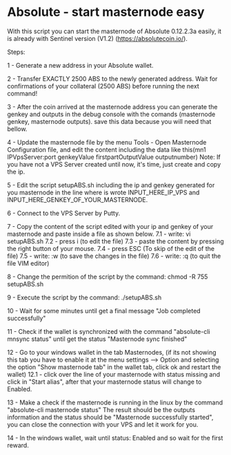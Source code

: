 # Absolute - start masternode easy
With this script you can start the masternode of Absolute 0.12.2.3a easily, it is already with Sentinel version (V1.2) (https://absolutecoin.io/).


Steps:

1 - Generate a new address in your Absolute wallet.

2 - Transfer EXACTLY 2500 ABS to the newly generated address.
    Wait for confirmations of your collateral (2500 ABS) before running the next command!

3 - After the coin arrived at the masternode address you can generate the genkey and outputs in the debug console with the comands (masternode genkey, masternode outputs). save this data because you will need that bellow.

4 - Update the masternode file by the menu Tools - Open Masternode Configuration file, and edit the content including the data like this(mn1 IPVpsServer:port genkeyValue firstpartOutputValue outputnumber) Note: If you have not a VPS Server created until now, it's time, just create and copy the ip.

5 - Edit the script setupABS.sh including the ip and genkey generated for you masternode in the line where is wrote INPUT_HERE_IP_VPS and INPUT_HERE_GENKEY_OF_YOUR_MASTERNODE.

6 - Connect to the VPS Server by Putty.

7 - Copy the content of the script edited with your ip and genkey of your masternode and paste inside a file as shown below.
    7.1 - write: vi setupABS.sh 
    7.2 - press i (to edit the file) 
    7.3 - paste the content by pressing the right button of your mouse. 
    7.4 - press ESC (To skip of the edit of the file) 
    7.5 - write: :w (to save the changes in the file) 
    7.6 - write: :q (to quit the file VIM editor)

8 - Change the permition of the script by the command: chmod -R 755 setupABS.sh

9 - Execute the script by the command: ./setupABS.sh

10 - Wait for some minutes until get a final message "Job completed successfully"

11 - Check if the wallet is synchronized with the command "absolute-cli mnsync status" until get the status "Masternode sync finished"

12 - Go to your windows wallet in the tab Masternodes, (if its not showing this tab you have to enable it at the menu settings --> Option and selecting the option "Show masternode tab" in the wallet tab, click ok and restart the wallet) 
    12.1 - click over the line of your masternode with status missing and click in "Start alias", after that your masternode status will change to Enabled.

13 - Make a check if the masternode is running in the linux by the command "absolute-cli masternode status" The result should be the outputs information and the status should be "Masternode successfully started", you can close the connection with your VPS and let it work for you.

14 - In the windows wallet, wait until status: Enabled and so wait for the first reward.
